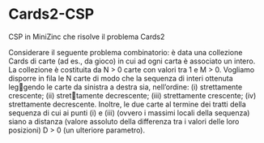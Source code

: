 # Cards2-CSP
CSP in MiniZinc che risolve il problema Cards2

Considerare il seguente problema combinatorio: è data una collezione Cards di carte (ad
es., da gioco) in cui ad ogni carta è associato un intero. La collezione è costituita da
N > 0 carte con valori tra 1 e M > 0.
Vogliamo disporre in fila le N carte di modo che la sequenza di interi ottenuta leggendo le carte da sinistra a destra sia, nell’ordine: (i) strettamente crescente; (ii) strettamente decrescente; (iii) strettamente crescente; (iv) strettamente decrescente.
Inoltre, le due carte al termine dei tratti della sequenza di cui ai punti (i) e (iii)
(ovvero i massimi locali della sequenza) siano a distanza (valore assoluto della differenza
tra i valori delle loro posizioni) D > 0 (un ulteriore parametro).
